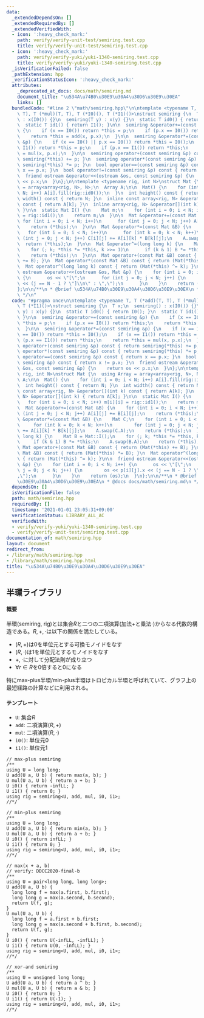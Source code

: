 ```yaml
---
data:
  _extendedDependsOn: []
  _extendedRequiredBy: []
  _extendedVerifiedWith:
  - icon: ':heavy_check_mark:'
    path: verify/verify-unit-test/semiring.test.cpp
    title: verify/verify-unit-test/semiring.test.cpp
  - icon: ':heavy_check_mark:'
    path: verify/verify-yuki/yuki-1340-semiring.test.cpp
    title: verify/verify-yuki/yuki-1340-semiring.test.cpp
  _isVerificationFailed: false
  _pathExtension: hpp
  _verificationStatusIcon: ':heavy_check_mark:'
  attributes:
    _deprecated_at_docs: docs/math/semiring.md
    document_title: "\u534A\u74B0\u30E9\u30A4\u30D6\u30E9\u30EA"
    links: []
  bundledCode: "#line 2 \"math/semiring.hpp\"\n\ntemplate <typename T, T (*add)(T,\
    \ T), T (*mul)(T, T), T (*I0)(), T (*I1)()>\nstruct semiring {\n  T x;\n  semiring()\
    \ : x(I0()) {}\n  semiring(T y) : x(y) {}\n  static T id0() { return I0(); }\n\
    \  static T id1() { return I1(); }\n\n  semiring &operator+=(const semiring &p)\
    \ {\n    if (x == I0()) return *this = p;\n    if (p.x == I0()) return *this;\n\
    \    return *this = add(x, p.x);\n  }\n\n  semiring &operator*=(const semiring\
    \ &p) {\n    if (x == I0() || p.x == I0()) return *this = I0();\n    if (x ==\
    \ I1()) return *this = p;\n    if (p.x == I1()) return *this;\n    return *this\
    \ = mul(x, p.x);\n  }\n\n  semiring operator+(const semiring &p) const { return\
    \ semiring(*this) += p; }\n  semiring operator*(const semiring &p) const { return\
    \ semiring(*this) *= p; }\n  bool operator==(const semiring &p) const { return\
    \ x == p.x; }\n  bool operator!=(const semiring &p) const { return x != p.x; }\n\
    \  friend ostream &operator<<(ostream &os, const semiring &p) {\n    return os\
    \ << p.x;\n  }\n};\n\ntemplate <typename rig, int N>\nstruct Mat {\n  using Array\
    \ = array<array<rig, N>, N>;\n  Array A;\n\n  Mat() {\n    for (int i = 0; i <\
    \ N; i++) A[i].fill(rig::id0());\n  }\n  int height() const { return N; }\n  int\
    \ width() const { return N; }\n  inline const array<rig, N> &operator[](int k)\
    \ const { return A[k]; }\n  inline array<rig, N> &operator[](int k) { return A[k];\
    \ }\n\n  static Mat I() {\n    Mat m;\n    for (int i = 0; i < N; i++) m[i][i]\
    \ = rig::id1();\n    return m;\n  }\n\n  Mat &operator+=(const Mat &B) {\n   \
    \ for (int i = 0; i < N; i++)\n      for (int j = 0; j < N; j++) A[i][j] += B[i][j];\n\
    \    return (*this);\n  }\n\n  Mat &operator*=(const Mat &B) {\n    Mat C;\n \
    \   for (int i = 0; i < N; i++)\n      for (int k = 0; k < N; k++)\n        for\
    \ (int j = 0; j < N; j++) C[i][j] += A[i][k] * B[k][j];\n    A.swap(C.A);\n  \
    \  return (*this);\n  }\n\n  Mat &operator^=(long long k) {\n    Mat B = Mat::I();\n\
    \    for (; k; *this *= *this, k >>= 1)\n      if (k & 1) B *= *this;\n    A.swap(B.A);\n\
    \    return (*this);\n  }\n\n  Mat operator+(const Mat &B) const { return (Mat(*this)\
    \ += B); }\n  Mat operator*(const Mat &B) const { return (Mat(*this) *= B); }\n\
    \  Mat operator^(long long k) const { return (Mat(*this) ^= k); }\n\n  friend\
    \ ostream &operator<<(ostream &os, Mat &p) {\n    for (int i = 0; i < N; i++)\
    \ {\n      os << \"[\";\n      for (int j = 0; j < N; j++) {\n        os << p[i][j].x\
    \ << (j == N - 1 ? \"]\\n\" : \",\");\n      }\n    }\n    return (os);\n  }\n\
    };\n\n/**\n * @brief \u534A\u74B0\u30E9\u30A4\u30D6\u30E9\u30EA\n * @docs docs/math/semiring.md\n\
    \ */\n"
  code: "#pragma once\n\ntemplate <typename T, T (*add)(T, T), T (*mul)(T, T), T (*I0)(),\
    \ T (*I1)()>\nstruct semiring {\n  T x;\n  semiring() : x(I0()) {}\n  semiring(T\
    \ y) : x(y) {}\n  static T id0() { return I0(); }\n  static T id1() { return I1();\
    \ }\n\n  semiring &operator+=(const semiring &p) {\n    if (x == I0()) return\
    \ *this = p;\n    if (p.x == I0()) return *this;\n    return *this = add(x, p.x);\n\
    \  }\n\n  semiring &operator*=(const semiring &p) {\n    if (x == I0() || p.x\
    \ == I0()) return *this = I0();\n    if (x == I1()) return *this = p;\n    if\
    \ (p.x == I1()) return *this;\n    return *this = mul(x, p.x);\n  }\n\n  semiring\
    \ operator+(const semiring &p) const { return semiring(*this) += p; }\n  semiring\
    \ operator*(const semiring &p) const { return semiring(*this) *= p; }\n  bool\
    \ operator==(const semiring &p) const { return x == p.x; }\n  bool operator!=(const\
    \ semiring &p) const { return x != p.x; }\n  friend ostream &operator<<(ostream\
    \ &os, const semiring &p) {\n    return os << p.x;\n  }\n};\n\ntemplate <typename\
    \ rig, int N>\nstruct Mat {\n  using Array = array<array<rig, N>, N>;\n  Array\
    \ A;\n\n  Mat() {\n    for (int i = 0; i < N; i++) A[i].fill(rig::id0());\n  }\n\
    \  int height() const { return N; }\n  int width() const { return N; }\n  inline\
    \ const array<rig, N> &operator[](int k) const { return A[k]; }\n  inline array<rig,\
    \ N> &operator[](int k) { return A[k]; }\n\n  static Mat I() {\n    Mat m;\n \
    \   for (int i = 0; i < N; i++) m[i][i] = rig::id1();\n    return m;\n  }\n\n\
    \  Mat &operator+=(const Mat &B) {\n    for (int i = 0; i < N; i++)\n      for\
    \ (int j = 0; j < N; j++) A[i][j] += B[i][j];\n    return (*this);\n  }\n\n  Mat\
    \ &operator*=(const Mat &B) {\n    Mat C;\n    for (int i = 0; i < N; i++)\n \
    \     for (int k = 0; k < N; k++)\n        for (int j = 0; j < N; j++) C[i][j]\
    \ += A[i][k] * B[k][j];\n    A.swap(C.A);\n    return (*this);\n  }\n\n  Mat &operator^=(long\
    \ long k) {\n    Mat B = Mat::I();\n    for (; k; *this *= *this, k >>= 1)\n \
    \     if (k & 1) B *= *this;\n    A.swap(B.A);\n    return (*this);\n  }\n\n \
    \ Mat operator+(const Mat &B) const { return (Mat(*this) += B); }\n  Mat operator*(const\
    \ Mat &B) const { return (Mat(*this) *= B); }\n  Mat operator^(long long k) const\
    \ { return (Mat(*this) ^= k); }\n\n  friend ostream &operator<<(ostream &os, Mat\
    \ &p) {\n    for (int i = 0; i < N; i++) {\n      os << \"[\";\n      for (int\
    \ j = 0; j < N; j++) {\n        os << p[i][j].x << (j == N - 1 ? \"]\\n\" : \"\
    ,\");\n      }\n    }\n    return (os);\n  }\n};\n\n/**\n * @brief \u534A\u74B0\
    \u30E9\u30A4\u30D6\u30E9\u30EA\n * @docs docs/math/semiring.md\n */\n"
  dependsOn: []
  isVerificationFile: false
  path: math/semiring.hpp
  requiredBy: []
  timestamp: '2021-01-01 23:05:31+09:00'
  verificationStatus: LIBRARY_ALL_AC
  verifiedWith:
  - verify/verify-yuki/yuki-1340-semiring.test.cpp
  - verify/verify-unit-test/semiring.test.cpp
documentation_of: math/semiring.hpp
layout: document
redirect_from:
- /library/math/semiring.hpp
- /library/math/semiring.hpp.html
title: "\u534A\u74B0\u30E9\u30A4\u30D6\u30E9\u30EA"
---
```

## 半環ライブラリ

#### 概要

半環(semiring, rig)とは集合$R$と二つの二項演算(加法$+$と乗法$\cdot$)からなる代数的構造である。$R,+,\cdot$は以下の関係を満たしている。

- $(R, +)$は$0$を単位元とする可換モノイドをなす
- $(R, \cdot)$は$1$を単位元とするモノイドをなす
- $+,\cdot$に対して分配法則が成り立つ
- $\forall r\in R$を$0$倍すると$0$になる

特にmax-plus半環/min-plus半環はトロピカル半環と呼ばれていて、グラフ上の最短経路の計算などに利用される。

#### テンプレート

- `U`: 集合$R$
- `add`: 二項演算$(R,+)$
- `mul`: 二項演算$(R,\cdot)$
- `i0()`: 単位元$0$
- `i1()`: 単位元$1$

```
// max-plus semiring
/**
using U = long long;
U add(U a, U b) { return max(a, b); }
U mul(U a, U b) { return a + b; }
U i0() { return -infLL; }
U i1() { return 0; }
using rig = semiring<U, add, mul, i0, i1>;
//*/

// min-plus semiring
/**
using U = long long;
U add(U a, U b) { return min(a, b); }
U mul(U a, U b) { return a + b; }
U i0() { return infLL; }
U i1() { return 0; }
using rig = semiring<U, add, mul, i0, i1>;
//*/

// max(x + a, b)
// verify: DDCC2020-final-b
/**
using U = pair<long long, long long>;
U add(U a, U b) {
  long long f = max(a.first, b.first);
  long long g = max(a.second, b.second);
  return U(f, g);
}
U mul(U a, U b) {
  long long f = a.first + b.first;
  long long g = max(a.second + b.first, b.second);
  return U(f, g);
}
U i0() { return U(-infLL, -infLL); }
U i1() { return U(0, -infLL); }
using rig = semiring<U, add, mul, i0, i1>;
//*/

// xor-and semiring
/**
using U = unsigned long long;
U add(U a, U b) { return a ^ b; }
U mul(U a, U b) { return a & b; }
U i0() { return 0; }
U i1() { return U(-1); }
using rig = semiring<U, add, mul, i0, i1>;
//*/
```